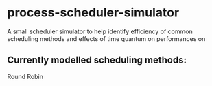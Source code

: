 # process-scheduler-simulator
A small scheduler simulator to help identify efficiency of common scheduling methods and effects of time quantum on performances on 

## Currently modelled scheduling methods: 
Round Robin